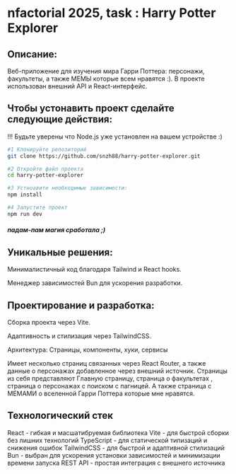 # nfactorial 2025, task : Harry Potter Explorer
## Описание:
Веб-приложение для изучения мира Гарри Поттера: персонажи, факультеты, а также МЕМЫ которые всем нравятся :). В проекте использован внешний API и React-интерфейс.

## Чтобы устонавить проект сделайте следующие действия:
!!! Будьте уверены что Node.js уже установлен на вашем устройстве :) 

```sh
#1 Клонируйте репозиторий
git clone https://github.com/snzh88/harry-potter-explorer.git

#2 Откройте файл проекта
cd harry-potter-explorer

#3 Устноавите необходимые зависимости:
npm install

#4 Запустите проект
npm run dev

```
##### падам-пам магия сработала ;) 

## Уникальные решения:
Минималистичный код благодаря Tailwind и React hooks.

Менеджер зависимостей Bun для ускорения разработки.

## Проектирование и разработка:
Сборка проекта через Vite.

Адаптивность и стилизация через TailwindCSS.

Архитектура: Страницы, компоненты, хуки, сервисы

Имеет несколько страниц связанных через React Router, а также данные о персонажах добавленное через внешний источник. Страницы из себя представляют Главную страницу, страница о факультетах , страница о персонажах с поиском с пагницей. А также страница с МЕМАМИ о вселенной Гарри Поттера которые мне нравятся.

## Технологический стек
React - гибкая и масшатибруемая библиотека 
Vite - для быстрой сборки без лишних технологий
TypeScript - для статической типизаций и снижения ошибок
TailwindCSS - для быстрой и адаптивной стилизаций 
Bun - выбран для ускорения установки зависимостей и минимизации времени запуска 
REST API - простая интеграция с внешнего источника

